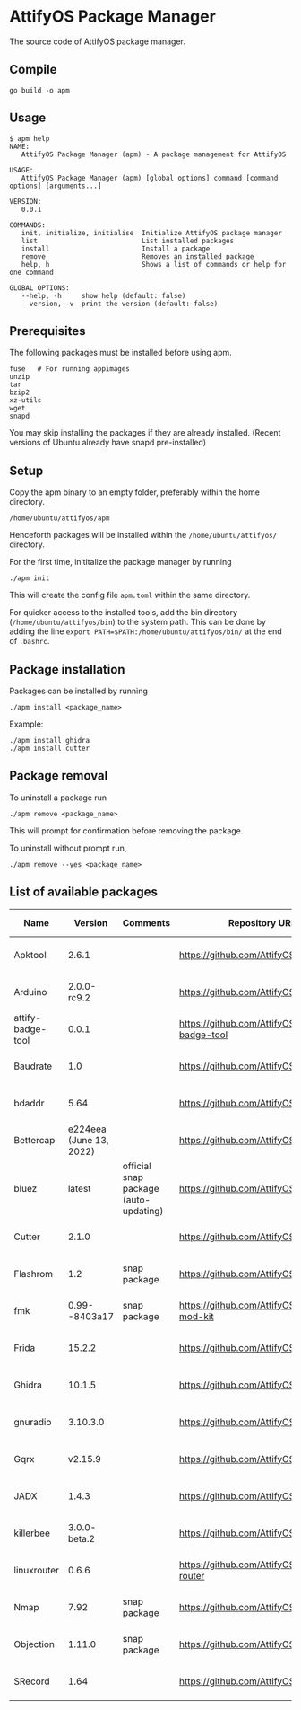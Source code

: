 # AttifyOS Package Manager

The source code of AttifyOS package manager.

## Compile

```
go build -o apm
```

## Usage

```
$ apm help
NAME:
   AttifyOS Package Manager (apm) - A package management for AttifyOS

USAGE:
   AttifyOS Package Manager (apm) [global options] command [command options] [arguments...]

VERSION:
   0.0.1

COMMANDS:
   init, initialize, initialise  Initialize AttifyOS package manager
   list                          List installed packages
   install                       Install a package
   remove                        Removes an installed package
   help, h                       Shows a list of commands or help for one command

GLOBAL OPTIONS:
   --help, -h     show help (default: false)
   --version, -v  print the version (default: false)
```

## Prerequisites

The following packages must be installed before using apm.

```
fuse   # For running appimages
unzip
tar
bzip2
xz-utils
wget
snapd
```

You may skip installing the packages if they are already installed.
(Recent versions of Ubuntu already have snapd pre-installed)

## Setup

Copy the apm binary to an empty folder, preferably within the home directory.

```
/home/ubuntu/attifyos/apm
```

Henceforth packages will be installed within the `/home/ubuntu/attifyos/` directory.

For the first time, inititalize the package manager by running

```
./apm init
```

This will create the config file `apm.toml` within the same directory.

For quicker access to the installed tools, add the bin directory (`/home/ubuntu/attifyos/bin`) to the system path. This can be done by adding the line `export PATH=$PATH:/home/ubuntu/attifyos/bin/` at the end of `.bashrc`.

## Package installation 

Packages can be installed by running
```
./apm install <package_name>
```

Example:
```
./apm install ghidra
./apm install cutter
```

## Package removal

To uninstall a package run
```
./apm remove <package_name>
```

This will prompt for confirmation before removing the package.

To uninstall without prompt run,
```
./apm remove --yes <package_name>
```

## List of available packages

| Name              | Version                 | Comments                              | Repository URL                                | Build date   |
|-------------------|-------------------------|---------------------------------------|-----------------------------------------------|--------------|
| Apktool           | 2.6.1                   |                                       | https://github.com/AttifyOS/apktool           | Aug 8, 2022  |
| Arduino           | 2.0.0-rc9.2             |                                       | https://github.com/AttifyOS/ArduinoIDE        | Aug 12, 2022 |
| attify-badge-tool | 0.0.1                   |                                       | https://github.com/AttifyOS/attify-badge-tool | Aug 16, 2022 |
| Baudrate          | 1.0                     |                                       | https://github.com/AttifyOS/baudrate          | Aug 17, 2022 |
| bdaddr            | 5.64                    |                                       | https://github.com/AttifyOS/bdaddr            | Aug 17, 2022 |
| Bettercap         | e224eea (June 13, 2022) |                                       | https://github.com/AttifyOS/bettercap         | Aug 8, 2022  |
| bluez             | latest                  | official snap package (auto-updating) | https://github.com/AttifyOS/bluez             | Aug 17, 2022 |
| Cutter            | 2.1.0                   |                                       | https://github.com/AttifyOS/cutter            | Aug 5, 2022  |
| Flashrom          | 1.2                     | snap package                          | https://github.com/AttifyOS/flashrom          | Aug 12, 2022 |
| fmk               | 0.99--8403a17           | snap package                          | https://github.com/AttifyOS/firmware-mod-kit  | Aug 18, 2022 |
| Frida             | 15.2.2                  |                                       | https://github.com/AttifyOS/frida             | Aug 8, 2022  |
| Ghidra            | 10.1.5                  |                                       | https://github.com/AttifyOS/ghidra            | Aug 5, 2022  |
| gnuradio          | 3.10.3.0                |                                       | https://github.com/AttifyOS/gnuradio          | Aug 18, 2022 |
| Gqrx              | v2.15.9                 |                                       | https://github.com/AttifyOS/gqrx              | Aug 16, 2022 |
| JADX              | 1.4.3                   |                                       | https://github.com/AttifyOS/jadx              | Aug 5, 2022  |
| killerbee         | 3.0.0-beta.2            |                                       | https://github.com/AttifyOS/killerbee         | Aug 13, 2022 |
| linuxrouter       | 0.6.6                   |                                       | https://github.com/AttifyOS/linux-router      | Aug 19, 2022 |
| Nmap              | 7.92                    | snap package                          | https://github.com/AttifyOS/nmap              | Aug 11, 2022 |
| Objection         | 1.11.0                  | snap package                          | https://github.com/AttifyOS/objection         | Aug 10, 2022 |
| SRecord           | 1.64                    |                                       | https://github.com/AttifyOS/SRecord           | Aug 13, 2022 |